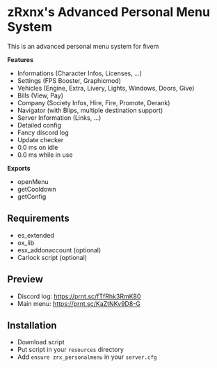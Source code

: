 # zRxnx's Advanced Personal Menu System

This is an advanced personal menu system for fivem

<b>Features</b>
- Informations (Character Infos, Licenses, ...)
- Settings (FPS Booster, Graphicmod)
- Vehicles (Engine, Extra, Livery, Lights, Windows, Doors, Give)
- Bills (View, Pay)
- Company (Society Infos, Hire, Fire, Promote, Derank)
- Navigator (with Blips, multiple destination support)
- Server Information (Links, ...)
- Detailed config
- Fancy discord log
- Update checker
- 0.0 ms on idle
- 0.0 ms while in use

<b>Exports</b>
- openMenu
- getCooldown
- getConfig

## Requirements
- es_extended
- ox_lib
- esx_addonaccount (optional)
- Carlock script (optional)

## Preview
- Discord log: https://prnt.sc/fTfRhk3RmK80
- Main menu: https://prnt.sc/KaZtNKv9D8-G

## Installation
- Download script
- Put script in your `resources` directory
- Add `ensure zrx_personalmenu` in your `server.cfg`
